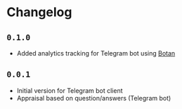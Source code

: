 # Changelog

## `0.1.0`
- Added analytics tracking for Telegram bot using [Botan](http://botan.io)

## `0.0.1`
- Initial version for Telegram bot client
- Appraisal based on question/answers (Telegram bot)